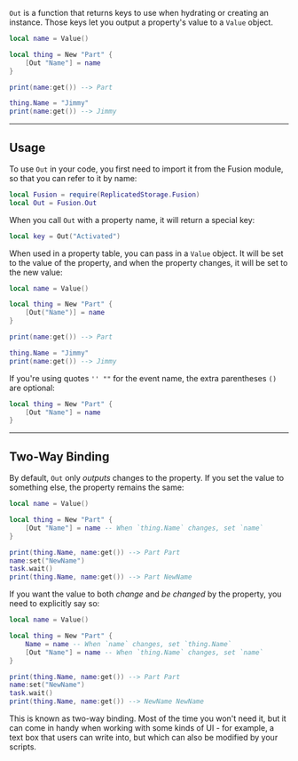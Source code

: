 `Out` is a function that returns keys to use when hydrating or creating an
instance. Those keys let you output a property's value to a `Value` object.

```Lua
local name = Value()

local thing = New "Part" {
    [Out "Name"] = name
}

print(name:get()) --> Part

thing.Name = "Jimmy"
print(name:get()) --> Jimmy
```

-----

## Usage

To use `Out` in your code, you first need to import it from the Fusion module,
so that you can refer to it by name:

```Lua linenums="1" hl_lines="2"
local Fusion = require(ReplicatedStorage.Fusion)
local Out = Fusion.Out
```

When you call `Out` with a property name, it will return a special key:

```Lua
local key = Out("Activated")
```

When used in a property table, you can pass in a `Value` object. It will be set
to the value of the property, and when the property changes, it will be set to
the new value:

```Lua
local name = Value()

local thing = New "Part" {
    [Out("Name")] = name
}

print(name:get()) --> Part

thing.Name = "Jimmy"
print(name:get()) --> Jimmy
```

If you're using quotes `'' ""` for the event name, the extra parentheses `()`
are optional:

```Lua
local thing = New "Part" {
    [Out "Name"] = name
}
```

-----

## Two-Way Binding

By default, `Out` only *outputs* changes to the property. If you set the value
to something else, the property remains the same:

```Lua
local name = Value()

local thing = New "Part" {
    [Out "Name"] = name -- When `thing.Name` changes, set `name`
}

print(thing.Name, name:get()) --> Part Part
name:set("NewName")
task.wait()
print(thing.Name, name:get()) --> Part NewName
```

If you want the value to both *change* and *be changed* by the property, you
need to explicitly say so:

```Lua hl_lines="4 11"
local name = Value()

local thing = New "Part" {
    Name = name -- When `name` changes, set `thing.Name`
    [Out "Name"] = name -- When `thing.Name` changes, set `name`
}

print(thing.Name, name:get()) --> Part Part
name:set("NewName")
task.wait()
print(thing.Name, name:get()) --> NewName NewName
```

This is known as two-way binding. Most of the time you won't need it, but it can
come in handy when working with some kinds of UI - for example, a text box that
users can write into, but which can also be modified by your scripts.